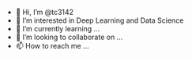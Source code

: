 - 👋 Hi, I’m @tc3142
- 👀 I’m interested in Deep Learning and Data Science
- 🌱 I’m currently learning ...
- 💞️ I’m looking to collaborate on ...
- 📫 How to reach me ...

<!---
tc3142/tc3142 is a ✨ special ✨ repository because its `README.md` (this file) appears on your GitHub profile.
You can click the Preview link to take a look at your changes.
--->
